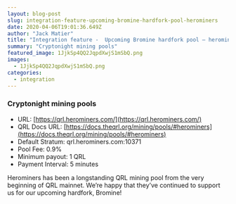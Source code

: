 ```yaml
---
layout: blog-post
slug: integration-feature-upcoming-bromine-hardfork-pool-herominers
date: 2020-04-06T19:01:36.649Z
author: "Jack Matier"
title: "Integration feature -  Upcoming Bromine hardfork pool — herominers"
summary: "Cryptonight mining pools"
featured_image: 1JjkSp4QQ2JqpdXwjS1mSbQ.png
images:
  - 1JjkSp4QQ2JqpdXwjS1mSbQ.png
categories:
  - integration
---
```


### Cryptonight mining pools

* URL: [https://qrl.herominers.com/](https://qrl.herominers.com/)
* QRL Docs URL: [https://docs.theqrl.org/mining/pools/#herominers](https://docs.theqrl.org/mining/pools/#herominers)
* Default Stratum: qrl.herominers.com:10371
* Pool Fee: 0.9%
* Minimum payout: 1 QRL
* Payment Interval: 5 minutes

Herominers has been a longstanding QRL mining pool from the very beginning of QRL mainnet. We’re happy that they’ve continued to support us for our upcoming hardfork, Bromine!